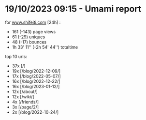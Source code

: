 # 19/10/2023 09:15 - Umami report
for www.shifeiti.com [24h] :

 - 161 (-143) page views
 - 61 (-29) uniques
 - 48 (-17) bounces
 - 1h 33' 11'' (-2h 54' 44'') totaltime


top 10 urls:
 - 37x [/]
 - 19x [/blog/2022-12-09/]
 - 17x [/blog/2022-05-07/]
 - 16x [/blog/2022-12-22/]
 - 16x [/blog/2023-01-12/]
 - 12x [/about/]
 - 12x [/wiki/]
 - 4x [/friends/]
 - 3x [/page/2/]
 - 2x [/blog/2022-10-24/]


